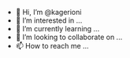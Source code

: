 - 👋 Hi, I’m @kagerioni
- 👀 I’m interested in ...
- 🌱 I’m currently learning ...
- 💞️ I’m looking to collaborate on ...
- 📫 How to reach me ...

<!---
kagerioni/kagerioni is a ✨ special ✨ repository because its `README.md` (this file) appears on your GitHub profile.
You can click the Preview link to take a look at your changes.
--->
